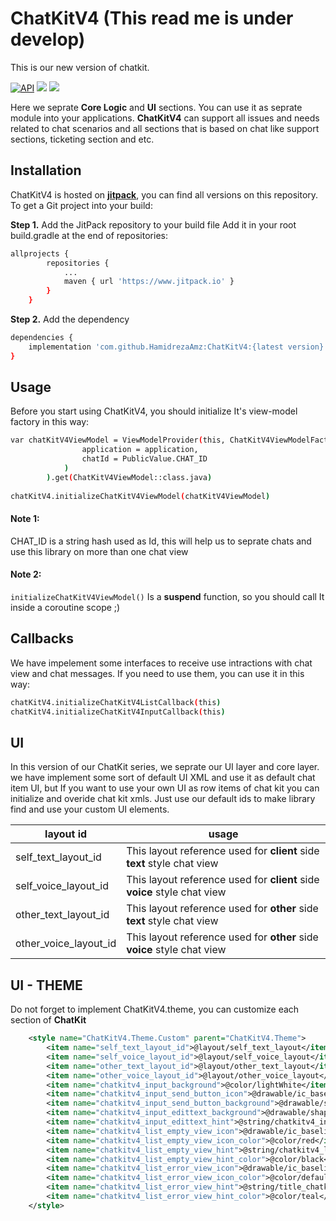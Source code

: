 # ChatKitV4 (This read me is under develop)
This is our new version of chatkit. 

[![API](https://img.shields.io/badge/API-23%2B-brightgreen.svg?style=flat)](https://android-arsenal.com/api?level=23)
[![](https://jitpack.io/v/HamidrezaAmz/ChatKitV4.svg)](https://jitpack.io/#HamidrezaAmz/ChatKitV4)
[![](https://jitpack.io/v/HamidrezaAmz/ChatKitV4/month.svg)](https://jitpack.io/#HamidrezaAmz/ChatKitV4)

Here we seprate **Core Logic** and **UI** sections. You can use it as seprate module into your applications. **ChatKitV4** can support all issues and needs related 
to chat scenarios and all sections that is based on chat like support sections, ticketing section and etc.

## Installation
ChatKitV4 is hosted on **[jitpack](https://www.jitpack.io/#HamidrezaAmz/ChatKitV4)**, you can find all versions on this repository. 
To get a Git project into your build:

**Step 1.** Add the JitPack repository to your build file
Add it in your root build.gradle at the end of repositories:

```bash
allprojects {
        repositories {
            ...
            maven { url 'https://www.jitpack.io' }
        }
    }
```

**Step 2.** Add the dependency

```bash
dependencies {
    implementation 'com.github.HamidrezaAmz:ChatKitV4:{latest version}'
}
```

## Usage

Before you start using ChatKitV4, you should initialize It's view-model factory in this way:

```bash
var chatKitV4ViewModel = ViewModelProvider(this, ChatKitV4ViewModelFactory(
                application = application,
                chatId = PublicValue.CHAT_ID
            )
        ).get(ChatKitV4ViewModel::class.java)
        
chatKitV4.initializeChatKitV4ViewModel(chatKitV4ViewModel)
```

#### Note 1: 
CHAT_ID is a string hash used as Id, this will help us to seprate chats and use this library on more than one chat view

#### Note 2: 
```initializeChatKitV4ViewModel()``` Is a **suspend** function, so you should call It inside a coroutine scope ;)

## Callbacks
We have impelement some interfaces to receive use intractions with chat view and chat messages. If you need to use them, you can use it in this way:

```bash
chatKitV4.initializeChatKitV4ListCallback(this)
chatKitV4.initializeChatKitV4InputCallback(this)
```

## UI
In this version of our ChatKit series, we seprate our UI layer and core layer. we have implement some sort of default UI XML and use it as default chat item UI, but If you want to use your own UI as row items of chat kit you can initialize and overide chat kit xmls. Just use our default ids to make library find and use your custom UI elements. 


| layout id  | usage |
| ------------- | ------------- |
| self_text_layout_id  | This layout reference used for **client** side **text** style chat view  |
| self_voice_layout_id  | This layout reference used for **client** side **voice** style chat view  |
| other_text_layout_id  | This layout reference used for **other** side **text** style chat view  |
| other_voice_layout_id  | This layout reference used for **other** side **voice** style chat view  |


## UI - THEME
Do not forget to implement ChatKitV4.theme, you can customize each section of **ChatKit** 
```xml
    <style name="ChatKitV4.Theme.Custom" parent="ChatKitV4.Theme">
        <item name="self_text_layout_id">@layout/self_text_layout</item>
        <item name="self_voice_layout_id">@layout/self_voice_layout</item>
        <item name="other_text_layout_id">@layout/other_text_layout</item>
        <item name="other_voice_layout_id">@layout/other_voice_layout</item>
        <item name="chatkitv4_input_background">@color/lightWhite</item>
        <item name="chatkitv4_input_send_button_icon">@drawable/ic_baseline_send_24</item>
        <item name="chatkitv4_input_send_button_background">@drawable/shape_circle</item>
        <item name="chatkitv4_input_edittext_background">@drawable/shape_rectangle_round_corner</item>
        <item name="chatkitv4_input_edittext_hint">@string/chatkitv4_input_hint</item>
        <item name="chatkitv4_list_empty_view_icon">@drawable/ic_baseline_shopping_basket_24</item>
        <item name="chatkitv4_list_empty_view_icon_color">@color/red</item>
        <item name="chatkitv4_list_empty_view_hint">@string/chatkitv4_list_empty_view_hint</item>
        <item name="chatkitv4_list_empty_view_hint_color">@color/black</item>
        <item name="chatkitv4_list_error_view_icon">@drawable/ic_baseline_sentiment_very_dissatisfied_24</item>
        <item name="chatkitv4_list_error_view_icon_color">@color/default_list_error_view_icon_color</item>
        <item name="chatkitv4_list_error_view_hint">@string/title_chatkitv4_list_error_view_hint</item>
        <item name="chatkitv4_list_error_view_hint_color">@color/teal</item>
    </style>
```



